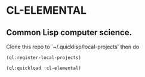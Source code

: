 # CL-ELEMENTAL

## Common Lisp computer science.

Clone this repo to `~/.quicklisp/local-projects' then do

```common-lisp 
(ql:register-local-projects)
```

```common-lisp 
(ql:quickload :cl-elemental)
```


